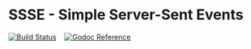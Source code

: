 # SSSE - Simple Server-Sent Events

[![Build Status](https://travis-ci.org/tsileo/ssse.svg?branch=master)](https://travis-ci.org/tsileo/ssse)
&nbsp; &nbsp;[![Godoc Reference](https://godoc.org/a4.io/ssse?status.svg)](https://godoc.org/a4.io/ssse)
